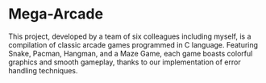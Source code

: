 # Mega-Arcade
This project, developed by a team of six colleagues including myself, is a compilation of classic arcade games programmed in C language. Featuring Snake, Pacman, Hangman, and a Maze Game, each game boasts colorful graphics and smooth gameplay, thanks to our implementation of error handling techniques.
